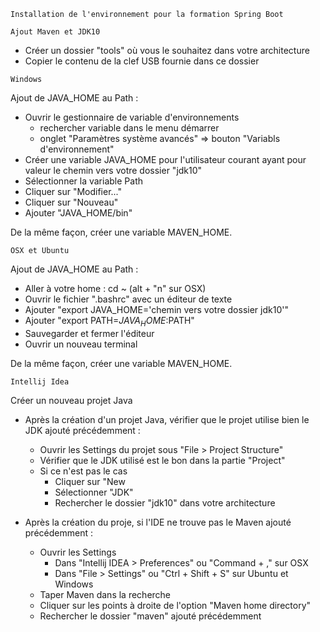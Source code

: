 `Installation de l'environnement pour la formation Spring Boot`

``Ajout Maven et JDK10``

* Créer un dossier "tools" où vous le souhaitez dans votre architecture
* Copier le contenu de la clef USB fournie dans ce dossier

`` Windows ``

Ajout de JAVA_HOME au Path : 
* Ouvrir le gestionnaire de variable d'environnements 
    * rechercher variable dans le menu démarrer
    * onglet "Paramètres système avancés" => bouton "Variabls d'environnement"
* Créer une variable JAVA_HOME pour l'utilisateur courant ayant pour valeur le chemin vers votre dossier "jdk10"
* Sélectionner la variable Path
* Cliquer sur "Modifier..."
* Cliquer sur "Nouveau"
* Ajouter "JAVA_HOME/bin"

De la même façon, créer une variable MAVEN_HOME.

``OSX et Ubuntu``

Ajout de JAVA_HOME au Path : 
* Aller à votre home : cd ~ (alt + "n" sur OSX)
* Ouvrir le fichier ".bashrc" avec un éditeur de texte
* Ajouter "export JAVA_HOME='chemin vers votre dossier jdk10'"
* Ajouter "export PATH=$JAVA_HOME:$PATH"
* Sauvegarder et fermer l'éditeur
* Ouvrir un nouveau terminal


De la même façon, créer une variable MAVEN_HOME.

``Intellij Idea``

Créer un nouveau projet Java

* Après la création d'un projet Java, vérifier que le projet utilise bien le JDK ajouté précédemment :
    * Ouvrir les Settings du projet sous "File > Project Structure"
    * Vérifier que le JDK utilisé est le bon dans la partie "Project"
    * Si ce n'est pas le cas
        * Cliquer sur "New
        * Sélectionner "JDK"
        * Rechercher le dossier "jdk10" dans votre architecture

* Après la création du proje, si l'IDE ne trouve pas le Maven ajouté précédemment : 
    * Ouvrir les Settings
        * Dans "Intellij IDEA > Preferences" ou "Command + ," sur OSX 
        * Dans "File > Settings" ou "Ctrl + Shift + S" sur Ubuntu et Windows
    * Taper Maven dans la recherche
    * Cliquer sur les points à droite de l'option  "Maven home directory"
    * Rechercher le dossier "maven" ajouté précédemment
    
